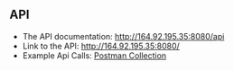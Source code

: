 ## **API**

* The API documentation: http://164.92.195.35:8080/api
* Link to the API: http://164.92.195.35:8080/
* Example Api Calls: [Postman Collection](https://api.postman.com/collections/22203914-3679a668-3f53-4a89-b53d-4cd8bcfabda3?access_key=PMAT-01HJVACJT8TMQX9FHP0G418ZSM)
